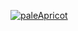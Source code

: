 [![paleApricot](https://img.shields.io/endpoint?url=https%3A%2F%2Fatcoder-badges.now.sh%2Fapi%2Fatcoder%2Fjson%2FpaleApricot)](https://atcoder.jp/users/paleApricot)

<!---
- 👋 Hi, I’m @asakuchi
- 👀 I’m interested in ...
- 🌱 I’m currently learning ...
- 💞️ I’m looking to collaborate on ...
- 📫 How to reach me ...
asakuchi/asakuchi is a ✨ special ✨ repository because its `README.md` (this file) appears on your GitHub profile.
You can click the Preview link to take a look at your changes.
--->
